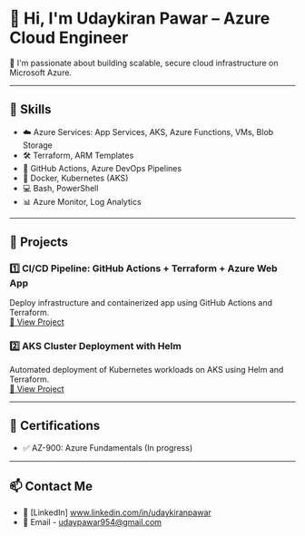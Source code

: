 # 👋 Hi, I'm Udaykiran Pawar – Azure Cloud Engineer

🚀 I'm passionate about building scalable, secure cloud infrastructure on Microsoft Azure.

---

## 💼 Skills

- ☁️ Azure Services: App Services, AKS, Azure Functions, VMs, Blob Storage
- 🛠️ Terraform, ARM Templates
- 🔁 GitHub Actions, Azure DevOps Pipelines
- 🐳 Docker, Kubernetes (AKS)
- 💻 Bash, PowerShell
- 📊 Azure Monitor, Log Analytics

---

## 📂 Projects

### 1️⃣ CI/CD Pipeline: GitHub Actions + Terraform + Azure Web App  
Deploy infrastructure and containerized app using GitHub Actions and Terraform.  
[🔗 View Project](https://github.com/udaykiranpawar/project-repo)

### 2️⃣ AKS Cluster Deployment with Helm  
Automated deployment of Kubernetes workloads on AKS using Helm and Terraform.  
[🔗 View Project](https://github.com/udaykiranpawar/aks-terraform-deployment)

---

## 📜 Certifications

- ✅ AZ-900: Azure Fundamentals (In progress)


---

## 📫 Contact Me

- 💼 [LinkedIn] www.linkedin.com/in/udaykiranpawar
- 📧 Email - udaypawar954@gmail.com
